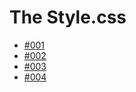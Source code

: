 # The Style.css

- [#001](https://wicked-pizza.github.io/the-style-css/001/index.html)
- [#002](https://wicked-pizza.github.io/the-style-css/002/index.html)
- [#003](https://wicked-pizza.github.io/the-style-css/003/index.html)
- [#004](https://wicked-pizza.github.io/the-style-css/004/index.html)
